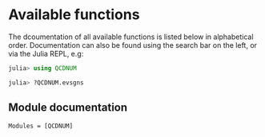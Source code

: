 # Available functions

The dcoumentation of all available functions is listed below in alphabetical order. Documentation can also be found using the search bar on the left, or via the Julia REPL, e.g:

```julia
julia> using QCDNUM

julia> ?QCDNUM.evsgns
```

## Module documentation

```@autodocs
Modules = [QCDNUM]
```
